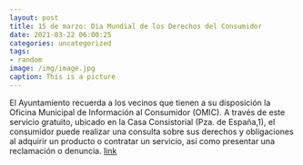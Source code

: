 ```yaml
---
layout: post
title: 15 de marzo: Día Mundial de los Derechos del Consumidor
date: 2021-03-22 06:00:25
categories: uncategorized
tags:
- random
image: /img/image.jpg
caption: This is a picture
---
```

El Ayuntamiento recuerda a los vecinos que tienen a su disposición la Oficina Municipal de Información al Consumidor (OMIC). A través de este servicio gratuito, ubicado en la Casa Consistorial (Pza. de España,1), el consumidor puede realizar una consulta sobre sus derechos y obligaciones al adquirir un producto o contratar un servicio, así como presentar una reclamación o denuncia.  [link](https://www.ayto-villacanada.es/tu-ayuntamiento/15-de-marzo-dia-mundial-de-los-derechos-del-consumidor/)

